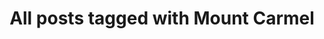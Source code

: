 ---
layout: tag
title: "All posts tagged with Mount Carmel"
permalink: /weblog/tags/mount-carmel/
taxonomy: Mount Carmel
---